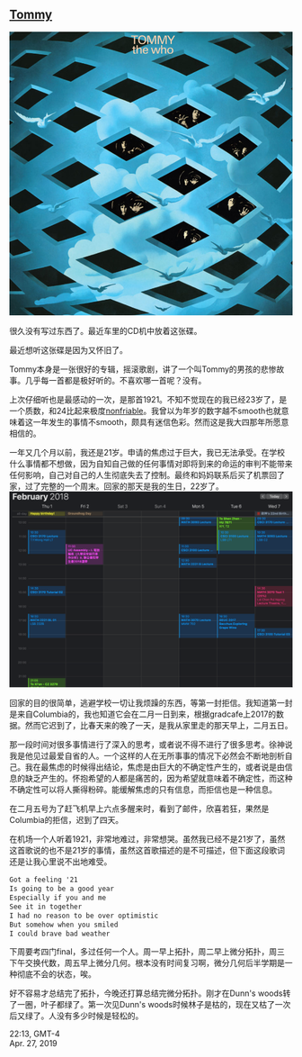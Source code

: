 ## [Tommy](https://en.wikipedia.org/wiki/Tommy_(album))

<img src="Tommy.jpg" alt="Cover" width="600">

很久没有写过东西了。最近车里的CD机中放着这张碟。

最近想听这张碟是因为又怀旧了。

Tommy本身是一张很好的专辑，摇滚歌剧，讲了一个叫Tommy的男孩的悲惨故事。几乎每一首都是极好听的。不喜欢哪一首呢？没有。

上次仔细听也是最感动的一次，是那首1921。不知不觉现在的我已经23岁了，是一个质数，和24比起来极度[nonfriable](https://en.wikipedia.org/wiki/Smooth_number)。我曾以为年岁的数字越不smooth也就意味着这一年发生的事情不smooth，颇具有迷信色彩。然而这是我大四那年所愿意相信的。

一年又几个月以前，我还是21岁。申请的焦虑过于巨大，我已无法承受。在学校什么事情都不想做，因为自知自己做的任何事情对即将到来的命运的审判不能带来任何影响，自己对自己的人生彻底失去了控制。最终和妈妈联系后买了机票回了家，过了完整的一个周末。回家的那天是我的生日，22岁了。
![Calendar](Calendar-Feb-1-2018.png)

回家的目的很简单，逃避学校一切让我烦躁的东西，等第一封拒信。我知道第一封是来自Columbia的，我也知道它会在二月一日到来，根据gradcafe上2017的数据。然而它迟到了，比春天来的晚了一天，是我从家里走的那天早上，二月五日。

那一段时间对很多事情进行了深入的思考，或者说不得不进行了很多思考。徐神说我是他见过最爱自省的人。一个这样的人在无所事事的情况下必然会不断地剖析自己。我在最焦虑的时候得出结论，焦虑是由巨大的不确定性产生的，或者说是由信息的缺乏产生的。怀抱希望的人都是痛苦的，因为希望就意味着不确定性，而这种不确定性可以将人撕得粉碎。能缓解焦虑的只有信息，而拒信也是一种信息。

在二月五号为了赶飞机早上六点多醒来时，看到了邮件，欣喜若狂，果然是Columbia的拒信，迟到了四天。

在机场一个人听着1921，非常地难过，非常想哭。虽然我已经不是21岁了，虽然这首歌说的也不是21岁的事情，虽然这首歌描述的是不可描述，但下面这段歌词还是让我心里说不出地难受。

	Got a feeling '21
	Is going to be a good year
	Especially if you and me
	See it in together
	I had no reason to be over optimistic
	But somehow when you smiled
	I could brave bad weather

下周要考四门final，多过任何一个人。周一早上拓扑，周二早上微分拓扑，周三下午交换代数，周五早上微分几何。根本没有时间复习啊，微分几何后半学期是一种彻底不会的状态，唉。

好不容易才总结完了拓扑，今晚还打算总结完微分拓扑。刚才在Dunn's woods转了一圈，叶子都绿了。第一次见Dunn's woods时候林子是枯的，现在又枯了一次后又绿了。人没有多少时候是轻松的。

22:13, GMT-4  
Apr. 27, 2019


